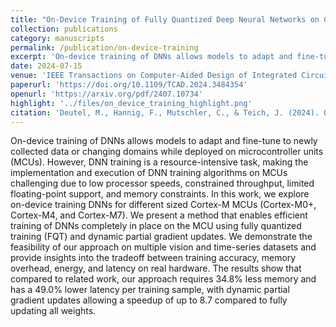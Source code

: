 ```yaml
---
title: "On-Device Training of Fully Quantized Deep Neural Networks on Cortex-M Microcontrollers"
collection: publications
category: manuscripts
permalink: /publication/on-device-training
excerpt: 'On-device training of DNNs allows models to adapt and fine-tune to newly collected data or changing domains while deployed on microcontroller units (MCUs). However, DNN training is a resource-intensive task, making the implementation and execution of DNN training algorithms on MCUs challenging due to low processor speeds, constrained throughput, limited floating-point support, and memory constraints. In this work, we explore on-device training DNNs for different sized Cortex-M MCUs (Cortex-M0+, Cortex-M4, and Cortex-M7). We present a method that enables efficient training of DNNs completely in place on the MCU using fully quantized training (FQT) and dynamic partial gradient updates. We demonstrate the feasibility of our approach on multiple vision and time-series datasets and provide insights into the tradeoff between training accuracy, memory overhead, energy, and latency on real hardware. The results show that compared to related work, our approach requires 34.8% less memory and has a 49.0% lower latency per training sample, with dynamic partial gradient updates allowing a speedup of up to 8.7 compared to fully updating all weights.'
date: 2024-07-15
venue: 'IEEE Transactions on Computer-Aided Design of Integrated Circuits and Systems'
paperurl: 'https://doi.org/10.1109/TCAD.2024.3484354'
openurl: 'https://arxiv.org/pdf/2407.10734'
highlight: '../files/on_device_training_highlight.png'
citation: 'Deutel, M., Hannig, F., Mutschler, C., & Teich, J. (2024). On-Device Training of Fully Quantized Deep Neural Networks on Cortex-M Microcontrollers, in IEEE Transactions on Computer-Aided Design of Integrated Circuits and Systems.'
---
```


On-device training of DNNs allows models to adapt and fine-tune to newly collected data or changing domains while deployed on microcontroller units (MCUs). However, DNN training is a resource-intensive task, making the implementation and execution of DNN training algorithms on MCUs challenging due to low processor speeds, constrained throughput, limited floating-point support, and memory constraints. In this work, we explore on-device training DNNs for different sized Cortex-M MCUs (Cortex-M0+, Cortex-M4, and Cortex-M7). We present a method that enables efficient training of DNNs completely in place on the MCU using fully quantized training (FQT) and dynamic partial gradient updates. We demonstrate the feasibility of our approach on multiple vision and time-series datasets and provide insights into the tradeoff between training accuracy, memory overhead, energy, and latency on real hardware. The results show that compared to related work, our approach requires 34.8% less memory and has a 49.0% lower latency per training sample, with dynamic partial gradient updates allowing a speedup of up to 8.7 compared to fully updating all weights.